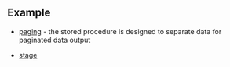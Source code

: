 ## Example

* [paging](https://github.com/itNasyrov/SQL-Server-Samples/blob/master/paging/Readme.md) - 
  the stored procedure is designed to separate data for paginated data output

* [stage](https://github.com/itNasyrov/SQL-Server-Samples/blob/master/stage/Readme.md)